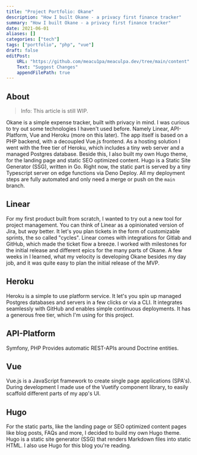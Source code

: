 ```yaml
---
title: "Project Portfolio: Okane"
description: "How I built Okane - a privacy first finance tracker"
summary: "How I built Okane - a privacy first finance tracker"
date: 2021-06-01
aliases: []
categories: ["tech"]
tags: ["portfolio", "php", "vue"]
draft: false
editPost:
    URL: "https://github.com/meacu1pa/meaculpa.dev/tree/main/content"
    Text: "Suggest Changes"
    appendFilePath: true
---
```


## About

> Info: This article is still WIP.

Okane is a simple expense tracker, built with privacy in mind. I was curious to try out some technologies I haven't used before. Namely Linear, API-Platform, Vue and Heroku (more on this later). The app itself is based on a PHP backend, with a decoupled Vue.js frontend. As a hosting solution I went with the free tier of Heroku, which includes a tiny web server and a managed Postgres database. Beside this, I also built my own Hugo theme, for the landing page and static SEO optimized content. Hugo is a Static Site Generator (SSG), written in Go. Right now, the static part is served by a tiny Typescript server on edge functions via Deno Deploy. All my deployment steps are fully automated and only need a merge or push on the `main` branch.

## Linear

For my first product built from scratch, I wanted to try out a new tool for project management. You can think of Linear as a opinionated version of Jira, but *way* better. It let's you plan tickets in the form of customizable sprints, the so called "cycles". Linear comes with integrations for Gitlab and GitHub, which made the ticket flow a breeze. I worked with milestones for the initial release and different epics for the many parts of Okane. A few weeks in I learned, what my velocity is developing Okane besides my day job, and it was quite easy to plan the initial release of the MVP.

## Heroku

Heroku is a simple to use platform service. It let's you spin up managed Postgres databases and servers in a few clicks or via a CLI. It integrates seamlessly with GitHub and enables simple continuous deployments. It has a generous free tier, which I'm using for this project.

## API-Platform

Symfony, PHP
Provides automatic REST-APIs around Doctrine entities.

## Vue

Vue.js is a JavaScript framework to create single page applications (SPA's). During development I made use of the Vuetify component library, to easily scaffold different parts of my app's UI.

## Hugo

For the static parts, like the landing page or SEO optimized content pages like blog posts, FAQs and more, I decided to build my own Hugo theme. Hugo is a static site generator (SSG) that renders Markdown files into static HTML. I also use Hugo for this blog you're reading.
